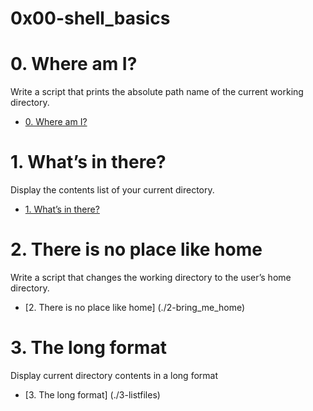 # 0x00-shell_basics

# 0. Where am I?
Write a script that prints the absolute path name of the current working directory.
* [0. Where am I?](./0-current_working_directory)

# 1. What’s in there?
Display the contents list of your current directory.
* [1. What’s in there?](./1-listit)

# 2. There is no place like home
Write a script that changes the working directory to the user’s home directory.
* [2. There is no place like home] (./2-bring_me_home)

# 3. The long format
Display current directory contents in a long format
* [3. The long format] (./3-listfiles)

